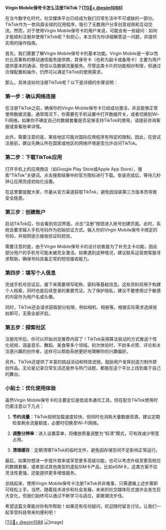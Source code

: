 **Virgin Mobile保号卡怎么注册TikTok？[[TG💪+ @esim1088](https://t.me/s/esim1088)]**

在当今数字化时代，社交媒体平台已经成为我们日常生活中不可或缺的一部分。TikTok作为一款风靡全球的应用程序，吸引了无数用户分享创意视频和互动交流。然而，对于使用Virgin Mobile保号卡的用户来说，可能会有一些疑问：如何才能顺利注册并使用TikTok呢？别担心，本文将为你详细解答这一问题，并提供实用的操作指南。

首先，我们需要了解Virgin Mobile保号卡的基本功能。Virgin Mobile是一家以性价比高著称的移动通信服务提供商，其保号卡（也称为副卡或备用卡）主要为用户提供基本的通话、短信以及数据流量服务。尽管这类卡片的功能相对有限，但通过合理配置和操作，仍然可以满足TikTok的使用需求。

那么，具体该如何注册TikTok呢？以下是详细的步骤说明：

### 第一步：确认网络连接

在注册TikTok之前，确保你的Virgin Mobile保号卡已经成功激活，并且能够正常使用数据流量。通常情况下，你需要在手机设置中打开数据开关，或者切换到Wi-Fi网络。如果你不确定自己的数据套餐是否足够支持TikTok的使用，请提前咨询客服或查看账单详情。

此外，需要注意的是，某些地区可能对国际应用程序有特定的限制。因此，在尝试注册前，建议先确认所在国家或地区的网络环境是否允许访问TikTok。

### 第二步：下载TikTok应用

打开手机上的应用商店（如Google Play Store或Apple App Store），搜索“TikTok”关键词。点击搜索结果中的官方图标进行下载。安装完成后，等待几秒钟让应用完成初始化设置。

在这里要提醒大家，尽量从官方渠道获取TikTok，避免因误装第三方版本而导致安全隐患。

### 第三步：创建账户

启动TikTok后，你会看到欢迎界面。点击“注册”按钮进入账号创建页面。此时，系统会要求输入手机号码作为初始验证方式。输入你的Virgin Mobile保号卡绑定的号码，并按照提示接收验证码短信。

需要注意的是，由于Virgin Mobile保号卡的设计初衷是为了补充主卡功能，因此部分用户的手机号可能未被完全激活。如果遇到这种情况，建议联系运营商客服寻求帮助，确保号码具备正常的短信接收能力。

### 第四步：填写个人信息

完成手机号验证后，接下来需要填写昵称、密码等基础信息。这些资料将用于构建个人档案，同时也是后续登录的重要凭证。为了保护隐私，建议不要使用过于敏感的内容作为用户名或头像。

同时，TikTok还会请求获取部分权限，例如相机、相册等。根据实际需求选择授权即可，无需全部开启。

### 第五步：探索社区

注册完毕后，你可以开始浏览推荐内容了！TikTok采用算法驱动的方式推送个性化视频，涵盖音乐、舞蹈、美食等多个领域。初次体验时，不妨多点赞、评论和关注感兴趣的创作者，这样可以帮助系统更好地理解你的兴趣偏好。

另外，TikTok还提供了丰富的挑战活动和特效滤镜，鼓励用户发挥创造力制作原创作品。无论是记录日常生活还是参与热门话题，都能在这个平台上找到属于自己的舞台。

### 小贴士：优化使用体验

虽然Virgin Mobile保号卡的主要定位是低成本通讯工具，但在配合TikTok使用时仍需注意以下几点：

1. **节约流量**：TikTok视频加载速度较快，但同时也消耗大量数据资源。建议定期检查剩余流量额度，必要时切换至Wi-Fi网络。
   
2. **调整分辨率**：进入设置菜单，将播放质量调整为“标清”模式，可有效减少带宽占用。
   
3. **清理缓存**：定期清理TikTok的临时文件，避免因存储空间不足影响正常运行。

最后，如果你想进一步提升效率或享受更多高级功能，也可以考虑升级至更高档位的数据套餐，或者尝试其他类型的虚拟SIM卡产品，比如eSIM卡。这类方案不仅灵活性更强，还能提供更多增值服务。

总结起来，使用Virgin Mobile保号卡注册TikTok并非难事，只需遵循上述步骤即可轻松上手。当然，随着技术进步和社会发展，未来的社交媒体形式或许会发生巨大变化，但我们始终可以通过不断学习与适应，紧跟潮流步伐。

希望这篇文章能对你有所帮助！如果还有任何疑问，欢迎随时留言讨论。让我们一起享受科技带来的便利吧！

[[TG💪+ @esim1088](https://t.me/s/esim1088) ![Image](https://i.postimg.cc/4NQfJmqS/Snipaste-2025-05-13-00-14-12.png)]